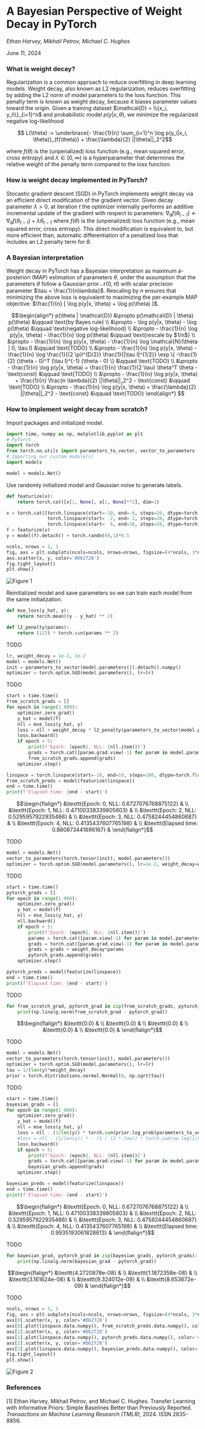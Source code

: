 # A Bayesian Perspective of Weight Decay in PyTorch

*Ethan Harvey, Mikhail Petrov, Michael C. Hughes*

June 11, 2024

### What is weight decay?

Regularization is a common approach to reduce overfitting in deep learning models. Weight decay, also known as L2 regularization, reduces overfitting by adding the L2 norm of model parameters to the loss function. This penalty term is known as weight decay, because it biases parameter values toward the origin. Given a training dataset $\mathcal{D} = \\{x_i, y_i\\}_{i=1}^n$ and probabilistic model $p(y|x, \theta)$, we minimize the regularized negative log-likelihood

```math
    L(\theta) := \underbrace{- \frac{1}{n} \sum_{i=1}^n \log p(y_i|x_i, \theta)}_{f(\theta)}  + \frac{\lambda}{2} ||\theta||_2^2
```

where $f(\theta)$ is the (unpenalized) loss function (e.g., mean squared error, cross entropy) and $\lambda \in [0, \infty)$ is a hyperparameter that determines the relative weight of the penalty term compared to the loss function.

### How is weight decay implemented in PyTorch?

Stocastic gradient descent (SGD) in PyTorch implements weight decay via an efficient direct modification of the gradient vector. Given decay parameter $\lambda > 0$, at iteration $t$ the optimizer internally performs an additive incremental update of the gradient with respect to parameters: $\nabla_\theta f(\theta_{t-1}) \leftarrow \nabla_\theta f(\theta_{t-1}) + \lambda \theta_{t-1}$ where $f(\theta)$ is the (unpenalized) loss function (e.g., mean squared error, cross entropy). This direct modification is equivalent to, but more efficient than, automatic differentiation of a penalized loss that includes an L2 penalty term for $\theta$.

### A Bayesian interpretation

Weight decay in PyTorch has a Bayesian interpretation as maximum a-posteriori (MAP) estimation of parameters $\theta$, under the assumption that the parameters $\theta$ follow a Gaussian prior $\mathcal{N}(0, \tau I)$ with scalar precision parameter $\tau = \frac{1}{n\lambda}$. Rescaling by $n$ ensures that minimizing the above loss is equivalent to maximizing the per-example MAP objective: $\frac{1}{n} [ \log p(y|x, \theta) + \log p(\theta) ]$.

```math
\begin{align*} 
    p(\theta | \mathcal{D}) &\propto p(\mathcal{D} | \theta) p(\theta) &\qquad \text{by Bayes rule} \\
    &\propto - \log p(y|x, \theta) - \log p(\theta) &\qquad \text{negative log-likelihood} \\
    &\propto - \frac{1}{n} \log p(y|x, \theta) - \frac{1}{n} \log p(\theta) &\qquad \text{rescale by $1/n$} \\
    &\propto - \frac{1}{n} \log p(y|x, \theta) - \frac{1}{n} \log \mathcal{N}(\theta | 0, \tau I) &\qquad \text{TODO} \\
    &\propto - \frac{1}{n} \log p(y|x, \theta) - \frac{1}{n} \log \frac{1}{(2 \pi)^{D/2}} \frac{1}{|\tau I|^{1/2}} \exp \{ -\frac{1}{2} (\theta - 0)^T (\tau I)^{-1} (\theta - 0) \} &\qquad \text{TODO} \\
    &\propto - \frac{1}{n} \log p(y|x, \theta) + \frac{1}{n} \frac{1}{2 \tau} \theta^T \theta - \text{const} &\qquad \text{TODO} \\
    &\propto - \frac{1}{n} \log p(y|x, \theta) + \frac{1}{n} \frac{n \lambda}{2} ||\theta||_2^2 - \text{const} &\qquad \text{TODO} \\
    &\propto - \frac{1}{n} \log p(y|x, \theta) + \frac{\lambda}{2} ||\theta||_2^2 - \text{const} &\qquad \text{TODO}
\end{align*} 
```

### How to implement weight decay from scratch?

Import packages and initialized model.
```python
import time, numpy as np, matplotlib.pyplot as plt
# PyTorch
import torch
from torch.nn.utils import parameters_to_vector, vector_to_parameters
# Importing our custom module(s)
import models

model = models.Net()
```

Use randomly initialized model and Gaussian noise to generate labels.
```python
def featurize(x):
    return torch.cat([x[:, None], x[:, None]**2], dim=1)

x = torch.cat([torch.linspace(start=-10, end=-6, steps=20, dtype=torch.float),
               torch.linspace(start= -2, end= 2, steps=20, dtype=torch.float),
               torch.linspace(start=  6, end=10, steps=20, dtype=torch.float)])
f = featurize(x)
y = model(f).detach() + torch.randn(60,1)*0.5

ncols, nrows = 1, 1
fig, axs = plt.subplots(ncols=ncols, nrows=nrows, figsize=(4*ncols, 3*nrows))
axs.scatter(x, y, color='#D62728')
fig.tight_layout()
plt.show()
```

![Figure 1](./example_data.png)

Reinitialized model and save parameters so we can train each model from the same initialization.
```python
def mse_loss(y_hat, y):
    return torch.mean((y - y_hat) ** 2)

def l2_penalty(params):
    return (1/2) * torch.sum(params ** 2)
```

TODO
```python
lr, weight_decay = 1e-2, 1e-2
model = models.Net()
init = parameters_to_vector(model.parameters()).detach().numpy()
optimizer = torch.optim.SGD(model.parameters(), lr=lr)
```

TODO
```python
start = time.time()
from_scratch_grads = []
for epoch in range(1_000):
    optimizer.zero_grad()
    y_hat = model(f)
    nll = mse_loss(y_hat, y)
    loss = nll + weight_decay * l2_penalty(parameters_to_vector(model.parameters()))
    loss.backward()
    if epoch < 5:
        print(f'Epoch: {epoch}, NLL: {nll.item()}')
        grads = torch.cat([param.grad.view(-1) for param in model.parameters()]).detach().numpy()
        from_scratch_grads.append(grads)
    optimizer.step()

linspace = torch.linspace(start=-10, end=10, steps=100, dtype=torch.float)
from_scratch_preds = model(featurize(linspace))
end = time.time()
print(f'Elapsed time: {end - start}')
```
```math
\begin{flalign*}
    &\texttt{Epoch: 0, NLL: 0.6727076768875122} & \\
    &\texttt{Epoch: 1, NLL: 0.47100338339805603} & \\
    &\texttt{Epoch: 2, NLL: 0.5295957922935486} & \\
    &\texttt{Epoch: 3, NLL: 0.4758244454860687} & \\
    &\texttt{Epoch: 4, NLL: 0.4135437607765198} & \\
    &\texttt{Elapsed time: 0.880873441696167} &
\end{flalign*}
```

TODO
```python
model = models.Net()
vector_to_parameters(torch.tensor(init), model.parameters())
optimizer = torch.optim.SGD(model.parameters(), lr=1e-2, weight_decay=weight_decay)
```

TODO
```python
start = time.time()
pytorch_grads = []
for epoch in range(1_000):
    optimizer.zero_grad()
    y_hat = model(f)
    nll = mse_loss(y_hat, y) 
    nll.backward()
    if epoch < 5:
        print(f'Epoch: {epoch}, NLL: {nll.item()}')
        params = torch.cat([param.view(-1) for param in model.parameters()]).detach().numpy()
        grads = torch.cat([param.grad.view(-1) for param in model.parameters()]).detach().numpy()
        grads = grads + weight_decay*params
        pytorch_grads.append(grads)
    optimizer.step()

pytorch_preds = model(featurize(linspace))
end = time.time()
print(f'Elapsed time: {end - start}')
```

TODO
```python
for from_scratch_grad, pytorch_grad in zip(from_scratch_grads, pytorch_grads):
    print(np.linalg.norm(from_scratch_grad - pytorch_grad))
```
```math
\begin{flalign*}
    &\texttt{0.0} & \\
    &\texttt{0.0} & \\
    &\texttt{0.0} & \\
    &\texttt{0.0} & \\
    &\texttt{0.0} &
\end{flalign*}
```

TODO
```python
model = models.Net()
vector_to_parameters(torch.tensor(init), model.parameters())
optimizer = torch.optim.SGD(model.parameters(), lr=lr)
tau = 1/(len(y)*weight_decay)
prior = torch.distributions.normal.Normal(0, np.sqrt(tau))
```

TODO
```python
start = time.time()
bayesian_grads = []
for epoch in range(1_000):
    optimizer.zero_grad()
    y_hat = model(f)
    nll = mse_loss(y_hat, y) 
    loss = nll - (1/len(y)) * torch.sum(prior.log_prob(parameters_to_vector(model.parameters())))
    #loss = nll - (1/len(y)) * - (1 / (2 * tau)) * torch.sum(np.log(1/np.sqrt(2 * np.pi * tau)) / - (1 / (2 * tau)) + (parameters_to_vector(model.parameters()) - 0) ** 2)
    loss.backward()
    if epoch < 5:
        print(f'Epoch: {epoch}, NLL: {nll.item()}')
        grads = torch.cat([param.grad.view(-1) for param in model.parameters()]).detach().numpy()
        bayesian_grads.append(grads)
    optimizer.step()

bayesian_preds = model(featurize(linspace))
end = time.time()
print(f'Elapsed time: {end - start}')
```
```math
\begin{flalign*}
    &\texttt{Epoch: 0, NLL: 0.6727076768875122} & \\
    &\texttt{Epoch: 1, NLL: 0.47100338339805603} & \\
    &\texttt{Epoch: 2, NLL: 0.5295957922935486} & \\
    &\texttt{Epoch: 3, NLL: 0.4758244454860687} & \\
    &\texttt{Epoch: 4, NLL: 0.4135437607765198} & \\
    &\texttt{Elapsed time: 0.9935193061828613} &
\end{flalign*}
```

TODO
```python
for bayesian_grad, pytorch_grad in zip(bayesian_grads, pytorch_grads):
    print(np.linalg.norm(bayesian_grad - pytorch_grad))
```
```math
\begin{flalign*}
    &\texttt{4.2720878e-08} & \\
    &\texttt{1.1872358e-08} & \\
    &\texttt{3.161624e-08} & \\
    &\texttt{9.324012e-09} & \\
    &\texttt{8.653672e-09} &
\end{flalign*}
```

TODO
```python
ncols, nrows = 3, 1
fig, axs = plt.subplots(ncols=ncols, nrows=nrows, figsize=(4*ncols, 3*nrows))
axs[0].scatter(x, y, color='#D62728')
axs[0].plot(linspace.data.numpy(), from_scratch_preds.data.numpy(), color='#1F77B4', lw=5)
axs[1].scatter(x, y, color='#D62728')
axs[1].plot(linspace.data.numpy(), pytorch_preds.data.numpy(), color='#1F77B4', lw=5)
axs[2].scatter(x, y, color='#D62728')
axs[2].plot(linspace.data.numpy(), bayesian_preds.data.numpy(), color='#1F77B4', lw=5)
fig.tight_layout()
plt.show()
```

![Figure 2](./predictions.png)


### References

[1] Ethan Harvey, Mikhail Petrov, and Michael C. Hughes. Transfer Learning with Informative Priors: Simple Baselines Better than Previously Reported. *Transactions on Machine Learning Research (TMLR)*, 2024. ISSN 2835-8856.
